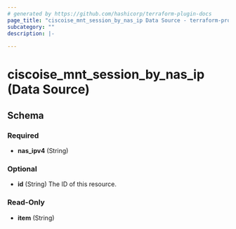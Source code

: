 ```yaml
---
# generated by https://github.com/hashicorp/terraform-plugin-docs
page_title: "ciscoise_mnt_session_by_nas_ip Data Source - terraform-provider-ciscoise"
subcategory: ""
description: |-
  
---
```


# ciscoise_mnt_session_by_nas_ip (Data Source)





<!-- schema generated by tfplugindocs -->
## Schema

### Required

- **nas_ipv4** (String)

### Optional

- **id** (String) The ID of this resource.

### Read-Only

- **item** (String)


